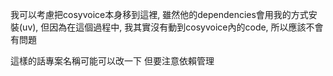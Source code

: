 我可以考慮把cosyvoice本身移到這裡,
雖然他的dependencies會用我的方式安裝(uv), 但因為在這個過程中, 我其實沒有動到cosyvoice內的code, 所以應該不會有問題

這樣的話專案名稱可能可以改一下
但要注意依賴管理